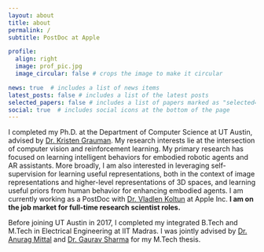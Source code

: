 ```yaml
---
layout: about
title: about
permalink: /
subtitle: PostDoc at Apple

profile:
  align: right
  image: prof_pic.jpg
  image_circular: false # crops the image to make it circular

news: true  # includes a list of news items
latest_posts: false # includes a list of the latest posts
selected_papers: false # includes a list of papers marked as "selected={true}"
social: true  # includes social icons at the bottom of the page
---
```


I completed my Ph.D. at the Department of Computer Science at UT Austin, advised by [Dr. Kristen Grauman](http://www.cs.utexas.edu/~grauman/). My research interests lie at the intersection of computer vision and reinforcement learning. My primary research has focused on learning intelligent behaviors for embodied robotic agents and AR assistants. More broadly, I am also interested in leveraging self-supervision for learning useful representations, both in the context of image representations and higher-level representations of 3D spaces, and learning useful priors from human behavior for enhancing embodied agents. I am currently working as a PostDoc with [Dr. Vladlen Koltun](http://vladlen.info/) at Apple Inc. **I am on the job market for full-time research scientist roles.**

Before joining UT Austin in 2017, I completed my integrated B.Tech and M.Tech in Electrical Engineering at IIT Madras. I was jointly advised by [Dr. Anurag Mittal](http://www.cse.iitm.ac.in/~amittal/) and [Dr. Gaurav Sharma](http://www.grvsharma.com/research.html) for my M.Tech thesis.
